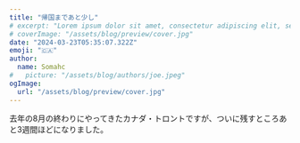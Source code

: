 ```yaml
---
title: "帰国まであと少し"
# excerpt: "Lorem ipsum dolor sit amet, consectetur adipiscing elit, sed do eiusmod tempor incididunt ut labore et dolore magna aliqua. Praesent elementum facilisis leo vel fringilla est ullamcorper eget. At imperdiet dui accumsan sit amet nulla facilities morbi tempus."
# coverImage: "/assets/blog/preview/cover.jpg"
date: "2024-03-23T05:35:07.322Z"
emoji: "🇨🇦"
author:
  name: Somahc
#   picture: "/assets/blog/authors/joe.jpeg"
ogImage:
  url: "/assets/blog/preview/cover.jpg"
---
```

去年の8月の終わりにやってきたカナダ・トロントですが、ついに残すところあと3週間ほどになりました。